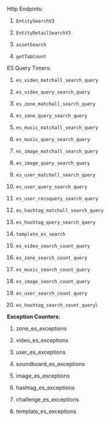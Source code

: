 Http Endpints:

1.  `EntitySearchV3`

2.  `EntityDetailSearchV3`

3.  `assetSearch`

4.  `getTabCount`

ES Query Timers:

1.  `es_video_matchall_search_query`

2.  `es_video_query_search_query`

3.  `es_zone_matchall_search_query`

4.  `es_zone_query_search_query`

5.  `es_music_matchall_search_query`

6.  `es_music_query_search_query`

7.  `es_image_matchall_search_query`

8.  `es_image_query_search_query`

9.  `es_user_matchall_search_query`

10. `es_user_query_search_query`

11. `es_user_recoquery_search_query`

12. `es_hashtag_matchall_search_query`

13. `es_hashtag_query_search_query`

14. `template_es_search`

15. `es_video_search_count_query`

16. `es_zone_search_count_query`

17. `es_music_search_count_query`

18. `es_image_search_count_query`

19. `es_user_search_count_query`

20. `es_hashtag_search_count_query`\

**Exception Counters:**

1.  zone_es_exceptions

2.  video_es_exceptions

3.  user_es_exceptions

4.  soundboard_es_exceptions

5.  image_es_exceptions

6.  hashtag_es_exceptions

7.  challenge_es_exceptions

8.  template_es_exceptions
